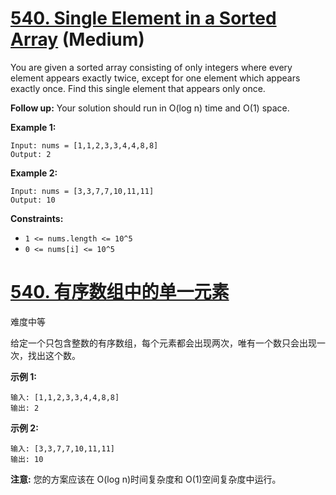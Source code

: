 # [540. Single Element in a Sorted Array](https://leetcode.com/problems/single-element-in-a-sorted-array/) (Medium)

You are given a sorted array consisting of only integers where every element appears exactly twice, except for one element which appears exactly once. Find this single element that appears only once.

**Follow up:** Your solution should run in O(log n) time and O(1) space.

 

**Example 1:**

```
Input: nums = [1,1,2,3,3,4,4,8,8]
Output: 2
```

**Example 2:**

```
Input: nums = [3,3,7,7,10,11,11]
Output: 10
```

 

**Constraints:**

- `1 <= nums.length <= 10^5`
- `0 <= nums[i] <= 10^5`



# [540. 有序数组中的单一元素](https://leetcode-cn.com/problems/single-element-in-a-sorted-array/)

难度中等

给定一个只包含整数的有序数组，每个元素都会出现两次，唯有一个数只会出现一次，找出这个数。

**示例 1:**

```
输入: [1,1,2,3,3,4,4,8,8]
输出: 2
```

**示例 2:**

```
输入: [3,3,7,7,10,11,11]
输出: 10
```

**注意:** 您的方案应该在 O(log n)时间复杂度和 O(1)空间复杂度中运行。